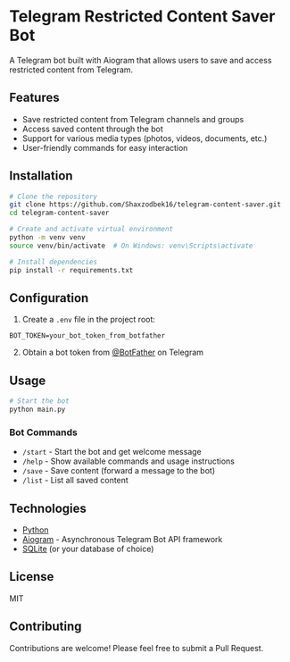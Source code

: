 # Telegram Restricted Content Saver Bot

A Telegram bot built with Aiogram that allows users to save and access restricted content from Telegram.

## Features

- Save restricted content from Telegram channels and groups
- Access saved content through the bot
- Support for various media types (photos, videos, documents, etc.)
- User-friendly commands for easy interaction

## Installation

```bash
# Clone the repository
git clone https://github.com/Shaxzodbek16/telegram-content-saver.git
cd telegram-content-saver

# Create and activate virtual environment
python -m venv venv
source venv/bin/activate  # On Windows: venv\Scripts\activate

# Install dependencies
pip install -r requirements.txt
```

## Configuration

1. Create a `.env` file in the project root:

```
BOT_TOKEN=your_bot_token_from_botfather
```

2. Obtain a bot token from [@BotFather](https://t.me/BotFather) on Telegram

## Usage

```bash
# Start the bot
python main.py
```

### Bot Commands

- `/start` - Start the bot and get welcome message
- `/help` - Show available commands and usage instructions
- `/save` - Save content (forward a message to the bot)
- `/list` - List all saved content

## Technologies

- [Python](https://www.python.org/)
- [Aiogram](https://github.com/aiogram/aiogram) - Asynchronous Telegram Bot API framework
- [SQLite](https://www.sqlite.org/) (or your database of choice)

## License

MIT

## Contributing

Contributions are welcome! Please feel free to submit a Pull Request.